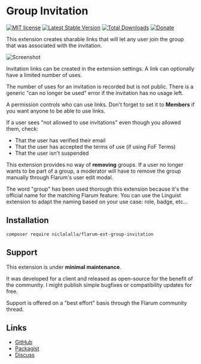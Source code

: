 # Group Invitation

[![MIT license](https://img.shields.io/badge/license-MIT-blue.svg)](https://github.com/clarkwinkelmann/flarum-ext-group-invitation/blob/master/LICENSE.md) [![Latest Stable Version](https://img.shields.io/packagist/v/clarkwinkelmann/flarum-ext-group-invitation.svg)](https://packagist.org/packages/clarkwinkelmann/flarum-ext-group-invitation) [![Total Downloads](https://img.shields.io/packagist/dt/clarkwinkelmann/flarum-ext-group-invitation.svg)](https://packagist.org/packages/clarkwinkelmann/flarum-ext-group-invitation) [![Donate](https://img.shields.io/badge/paypal-donate-yellow.svg)](https://www.paypal.me/clarkwinkelmann)

This extension creates sharable links that will let any user join the group that was associated with the invitation.

![Screenshot](https://i.imgur.com/uumjObr.png)

Invitation links can be created in the extension settings.
A link can optionally have a limited number of uses.

The number of uses for an invitation is recorded but is not public.
There is a generic "can no longer be used" error if the invitation has no usage left.

A permission controls who can use links.
Don't forget to set it to **Members** if you want anyone to be able to use links.

If a user sees "not allowed to use invitations" even though you allowed them, check:

- That the user has verified their email
- That the user has accepted the terms of use (if using FoF Terms)
- That the user isn't suspended

This extension provides no way of **removing** groups.
If a user no longer wants to be part of a group, a moderator will have to remove the group manually through Flarum's user edit modal.

The word "group" has been used thorough this extension because it's the official name for the matching Flarum feature.
You can use the Linguist extension to adapt the naming based on your use case: role, badge, etc...

## Installation

    composer require niclalalla/flarum-ext-group-invitation

## Support

This extension is under **minimal maintenance**.

It was developed for a client and released as open-source for the benefit of the community.
I might publish simple bugfixes or compatibility updates for free.


Support is offered on a "best effort" basis through the Flarum community thread.

## Links

- [GitHub](https://github.com/clarkwinkelmann/flarum-ext-group-invitation)
- [Packagist](https://packagist.org/packages/clarkwinkelmann/flarum-ext-group-invitation)
- [Discuss](https://discuss.flarum.org/d/24627)
